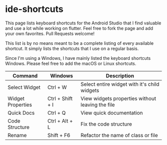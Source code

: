 # ide-shortcuts

This page lists keyboard shortcuts for the Android Studio that I find valuable and use a lot while working on flutter. Feel free to fork the page and add your own favorites. Pull Requests welcome!

This list is by no means meant to be a complete listing of every available shortcut. It simply lists the shortcuts that I use on a regular basis.

Since I'm using a Windows, I have mainly listed the keyboard shortcuts Windows. Please feel free to add the macOS or Linux shortcuts.

| Command | Windows | Description |
| ------- | -------- | ------- |
| Select Widget | Ctrl + W | Select entire widget with it's child widgets |
| Widget Properties | Ctrl + Shift + I | View widgets properties without leaving the file |
| Quick Docs | Ctrl + Q | View quick documentation |
| Code Structure | Ctrl + Alt + L | Fix the code structure |
| Rename | Shift + F6 | Refactor the name of class or file |
